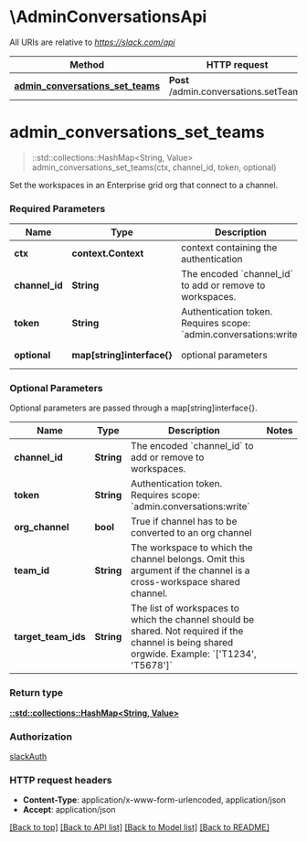 # \AdminConversationsApi

All URIs are relative to *https://slack.com/api*

Method | HTTP request | Description
------------- | ------------- | -------------
[**admin_conversations_set_teams**](AdminConversationsApi.md#admin_conversations_set_teams) | **Post** /admin.conversations.setTeams | 


# **admin_conversations_set_teams**
> ::std::collections::HashMap<String, Value> admin_conversations_set_teams(ctx, channel_id, token, optional)


Set the workspaces in an Enterprise grid org that connect to a channel.

### Required Parameters

Name | Type | Description  | Notes
------------- | ------------- | ------------- | -------------
 **ctx** | **context.Context** | context containing the authentication | nil if no authentication
  **channel_id** | **String**| The encoded &#x60;channel_id&#x60; to add or remove to workspaces. | 
  **token** | **String**| Authentication token. Requires scope: &#x60;admin.conversations:write&#x60; | 
 **optional** | **map[string]interface{}** | optional parameters | nil if no parameters

### Optional Parameters
Optional parameters are passed through a map[string]interface{}.

Name | Type | Description  | Notes
------------- | ------------- | ------------- | -------------
 **channel_id** | **String**| The encoded &#x60;channel_id&#x60; to add or remove to workspaces. | 
 **token** | **String**| Authentication token. Requires scope: &#x60;admin.conversations:write&#x60; | 
 **org_channel** | **bool**| True if channel has to be converted to an org channel | 
 **team_id** | **String**| The workspace to which the channel belongs. Omit this argument if the channel is a cross-workspace shared channel. | 
 **target_team_ids** | **String**| The list of workspaces to which the channel should be shared. Not required if the channel is being shared orgwide. Example: &#x60;[&#39;T1234&#39;, &#39;T5678&#39;]&#x60; | 

### Return type

[**::std::collections::HashMap<String, Value>**](Value.md)

### Authorization

[slackAuth](../README.md#slackAuth)

### HTTP request headers

 - **Content-Type**: application/x-www-form-urlencoded, application/json
 - **Accept**: application/json

[[Back to top]](#) [[Back to API list]](../README.md#documentation-for-api-endpoints) [[Back to Model list]](../README.md#documentation-for-models) [[Back to README]](../README.md)

